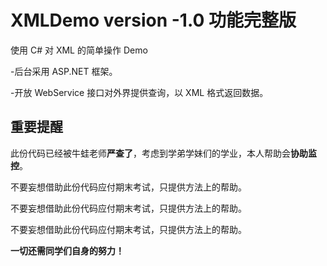 XMLDemo version -1.0 功能完整版
=======

使用 C# 对 XML 的简单操作 Demo

-后台采用 ASP.NET 框架。

-开放 WebService 接口对外界提供查询，以 XML 格式返回数据。

## 重要提醒

此份代码已经被牛蛙老师**严查了**，考虑到学弟学妹们的学业，本人帮助会**协助监控**。

不要妄想借助此份代码应付期末考试，只提供方法上的帮助。

不要妄想借助此份代码应付期末考试，只提供方法上的帮助。

不要妄想借助此份代码应付期末考试，只提供方法上的帮助。

**一切还需同学们自身的努力！**
